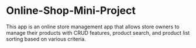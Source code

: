 # Online-Shop-Mini-Project
This app is an online store management app that allows store owners to manage their products with CRUD features, product search, and product list sorting based on various criteria.
